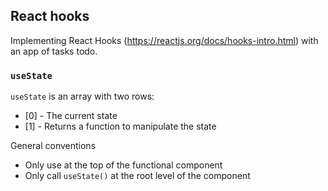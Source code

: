 ## React hooks

Implementing React Hooks (https://reactjs.org/docs/hooks-intro.html) with an app of tasks todo.

### `useState`

`useState` is an array with two rows:
* [0] - The current state
* [1] - Returns a function to manipulate the state

General conventions
* Only use at the top of the functional component
* Only call `useState()` at the root level of the component
